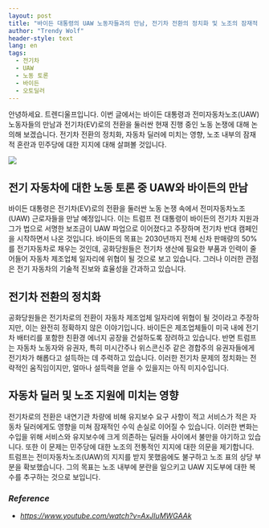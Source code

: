 ```yaml
---
layout: post
title: "바이든 대통령의 UAW 노동자들과의 만남, 전기차 전환의 정치화 및 노조의 잠재적 혼란"
author: "Trendy Wolf"
header-style: text
lang: en
tags:
  - 전기차
  - UAW
  - 노동 토론
  - 바이든
  - 오토딜러
---
```


안녕하세요. 트렌디울프입니다. 이번 글에서는 바이든 대통령과 전미자동차노조(UAW) 노동자들의 만남과 전기차(EV)로의 전환을 둘러싼 현재 진행 중인 노동 논쟁에 대해 논의해 보겠습니다. 전기차 전환의 정치화, 자동차 딜러에 미치는 영향, 노조 내부의 잠재적 혼란과 민주당에 대한 지지에 대해 살펴볼 것입니다.

<img
    src="https://i.ytimg.com/vi/AxJIuMWGAAk/hqdefault.jpg"
/>


## 전기 자동차에 대한 노동 토론 중 UAW와 바이든의 만남
바이든 대통령은 전기차(EV)로의 전환을 둘러싼 노동 논쟁 속에서 전미자동차노조(UAW) 근로자들을 만날 예정입니다. 이는 트럼프 전 대통령이 바이든의 전기차 지원과 그가 법으로 서명한 보조금이 UAW 파업으로 이어졌다고 주장하며 전기차 반대 캠페인을 시작하면서 나온 것입니다. 바이든의 목표는 2030년까지 전체 신차 판매량의 50%를 전기자동차로 채우는 것인데, 공화당원들은 전기차 생산에 필요한 부품과 인력이 줄어들어 자동차 제조업체 일자리에 위협이 될 것으로 보고 있습니다. 그러나 이러한 관점은 전기 자동차의 기술적 진보와 효율성을 간과하고 있습니다.

## 전기차 전환의 정치화
공화당원들은 전기차로의 전환이 자동차 제조업체 일자리에 위협이 될 것이라고 주장하지만, 이는 완전히 정확하지 않은 이야기입니다. 바이든은 제조업체들이 미국 내에 전기차 배터리를 포함한 친환경 에너지 공장을 건설하도록 장려하고 있습니다. 반면 트럼프는 자동차 노동자와 유권자, 특히 미시간주나 위스콘신주 같은 경합주의 유권자들에게 전기차가 해롭다고 설득하는 데 주력하고 있습니다. 이러한 전기차 문제의 정치화는 전략적인 움직임이지만, 얼마나 설득력을 얻을 수 있을지는 아직 미지수입니다.

## 자동차 딜러 및 노조 지원에 미치는 영향
전기차로의 전환은 내연기관 차량에 비해 유지보수 요구 사항이 적고 서비스가 적은 자동차 딜러에게도 영향을 미쳐 잠재적인 수익 손실로 이어질 수 있습니다. 이러한 변화는 수입을 위해 서비스와 유지보수에 크게 의존하는 딜러들 사이에서 불만을 야기하고 있습니다. 또한 이 문제는 민주당에 대한 노조의 전통적인 지지에 대한 의문을 제기합니다. 트럼프는 전미자동차노조(UAW)의 지지를 받지 못했음에도 불구하고 노조 표의 상당 부분을 확보했습니다. 그의 목표는 노조 내부에 분란을 일으키고 UAW 지도부에 대한 복수를 추구하는 것으로 보입니다.


### _Reference_
- _https://www.youtube.com/watch?v=AxJIuMWGAAk_

